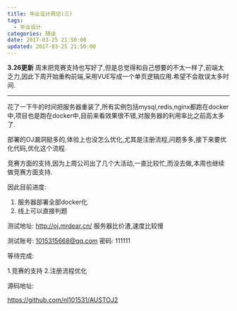 ```yaml
---
title: 毕业设计周记(三)
tags:
  - 毕业设计
categories: 随谈
date: 2017-03-25 21:50:00
updated: 2017-03-25 21:50:00
---
```

**3.26更新**
周末把竞赛支持也写好了,但是总觉得和自己想要的不太一样了,前端太乏力,因此下周开始重构前端,采用VUE写成一个单页逻辑应用.希望不会耽误太多时间.

----------

花了一下午的时间把服务器重装了,所有实例包括mysql,redis,nginx都跑在docker中,项目也是跑在docker中,目前来看效果很不错,对服务器的利用率比之前高太多了.

部署的OJ漏洞挺多的,体验上也没怎么优化,尤其是注册流程,问题多多,接下来要优化代码,优化这个流程.

竞赛方面的支持,因为上周公司出了几个大活动,一直比较忙,而没去做,本周也继续做竞赛方面支持.

因此目前进度:

1. 服务器部署全部docker化
2. 线上可以直接判题

测试地址:  http://oj.mrdear.cn/    服务器比价渣,速度比较慢

测试账号:   1015315668@qq.com    密码: 111111

等待完成:

1.竞赛的支持
2.注册流程优化

源码地址:

https://github.com/nl101531/AUSTOJ2
